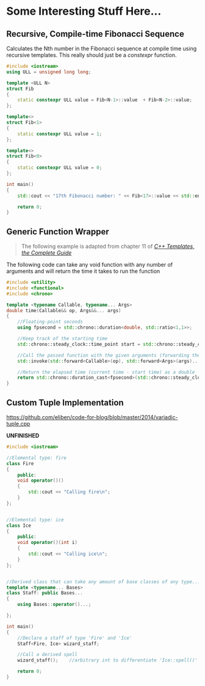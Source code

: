 # Some Interesting Stuff Here...

## Recursive, Compile-time Fibonacci Sequence
Calculates the Nth number in the Fibonacci sequence at compile time using recursive templates. This really should just be a _constexpr_ function.

```C++
#include <iostream>
using ULL = unsigned long long;

template <ULL N>
struct Fib
{
    static constexpr ULL value = Fib<N-1>::value  + Fib<N-2>::value;
};

template<>
struct Fib<1>
{
    static constexpr ULL value = 1;
};

template<>
struct Fib<0>
{
    static constexpr ULL value = 0;
};

int main()
{
    std::cout << "17th Fibonacci number: " << Fib<17>::value << std::endl;

    return 0;
}
```

## Generic Function Wrapper
> The following example is adapted from chapter 11 of [_C++ Templates, the Complete Guide_](https://www.amazon.com/C-Templates-Complete-Guide-2nd/dp/0321714121) <br />

The following code can take any void function with any number of arguments and will return the time it takes to run the function
```C++
#include <utility>
#include <functional>
#include <chrono>

template <typename Callable, typename... Args>
double time(Callable&& op, Args&&... args)
{
    //Floating-point seconds
    using fpsecond = std::chrono::duration<double, std::ratio<1,1>>;

    //Keep track of the starting time
    std::chrono::steady_clock::time_point start = std::chrono::steady_clock::now();

    //Call the passed function with the given arguments (forwarding the arguments to preserve qualifiers)
    std::invoke(std::forward<Callable>(op), std::forward<Args>(args)...);

    //Return the elapsed time (current time - start time) as a double
    return std::chrono::duration_cast<fpsecond>(std::chrono::steady_clock::now() - start).count();
}
```

## Custom Tuple Implementation

https://github.com/eliben/code-for-blog/blob/master/2014/variadic-tuple.cpp

**UNFINISHED**
```C++
#include <iostream>

//Elemental type: fire
class Fire
{
    public:
    void operator()()
    {
        std::cout << "Calling fire\n";
    }
};


//Elemental type: ice
class Ice
{
    public:
    void operator()(int i)
    {
        std::cout << "Calling ice\n";
    }
};


//Derived class that can take any amount of base classes of any type...
template <typename... Bases>
class Staff: public Bases...
{
    using Bases::operator()...;

};

int main()
{
    //Declare a staff of type 'Fire' and 'Ice'
    Staff<Fire, Ice> wizard_staff;

    //Call a derived spell
    wizard_staff();    //arbitrary int to differentiate 'Ice::spell()' and 'Fire::spell()'

    return 0;
}
```
